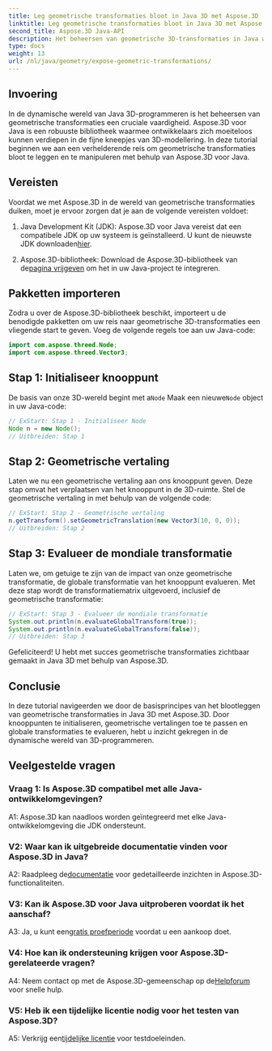 ```yaml
---
title: Leg geometrische transformaties bloot in Java 3D met Aspose.3D
linktitle: Leg geometrische transformaties bloot in Java 3D met Aspose.3D
second_title: Aspose.3D Java-API
description: Het beheersen van geometrische 3D-transformaties in Java wordt eenvoudig gemaakt met Aspose.3D. Leer knooppunten manipuleren, vertalingen toepassen en globale transformaties evalueren.
type: docs
weight: 13
url: /nl/java/geometry/expose-geometric-transformations/
---
```

## Invoering

In de dynamische wereld van Java 3D-programmeren is het beheersen van geometrische transformaties een cruciale vaardigheid. Aspose.3D voor Java is een robuuste bibliotheek waarmee ontwikkelaars zich moeiteloos kunnen verdiepen in de fijne kneepjes van 3D-modellering. In deze tutorial beginnen we aan een verhelderende reis om geometrische transformaties bloot te leggen en te manipuleren met behulp van Aspose.3D voor Java.

## Vereisten

Voordat we met Aspose.3D in de wereld van geometrische transformaties duiken, moet je ervoor zorgen dat je aan de volgende vereisten voldoet:

1.  Java Development Kit (JDK): Aspose.3D voor Java vereist dat een compatibele JDK op uw systeem is geïnstalleerd. U kunt de nieuwste JDK downloaden[hier](https://www.oracle.com/java/technologies/javase-downloads.html).

2.  Aspose.3D-bibliotheek: Download de Aspose.3D-bibliotheek van de[pagina vrijgeven](https://releases.aspose.com/3d/java/) om het in uw Java-project te integreren.

## Pakketten importeren

Zodra u over de Aspose.3D-bibliotheek beschikt, importeert u de benodigde pakketten om uw reis naar geometrische 3D-transformaties een vliegende start te geven. Voeg de volgende regels toe aan uw Java-code:

```java
import com.aspose.threed.Node;
import com.aspose.threed.Vector3;
```

## Stap 1: Initialiseer knooppunt

 De basis van onze 3D-wereld begint met a`Node` Maak een nieuwe`Node` object in uw Java-code:

```java
// ExStart: Stap 1 - Initialiseer Node
Node n = new Node();
// Uitbreiden: Stap 1
```

## Stap 2: Geometrische vertaling

Laten we nu een geometrische vertaling aan ons knooppunt geven. Deze stap omvat het verplaatsen van het knooppunt in de 3D-ruimte. Stel de geometrische vertaling in met behulp van de volgende code:

```java
// ExStart: Stap 2 - Geometrische vertaling
n.getTransform().setGeometricTranslation(new Vector3(10, 0, 0));
// Uitbreiden: Stap 2
```

## Stap 3: Evalueer de mondiale transformatie

Laten we, om getuige te zijn van de impact van onze geometrische transformatie, de globale transformatie van het knooppunt evalueren. Met deze stap wordt de transformatiematrix uitgevoerd, inclusief de geometrische transformatie:

```java
// ExStart: Stap 3 - Evalueer de mondiale transformatie
System.out.println(n.evaluateGlobalTransform(true));
System.out.println(n.evaluateGlobalTransform(false));
// Uitbreiden: Stap 3
```

Gefeliciteerd! U hebt met succes geometrische transformaties zichtbaar gemaakt in Java 3D met behulp van Aspose.3D.

## Conclusie

In deze tutorial navigeerden we door de basisprincipes van het blootleggen van geometrische transformaties in Java 3D met Aspose.3D. Door knooppunten te initialiseren, geometrische vertalingen toe te passen en globale transformaties te evalueren, hebt u inzicht gekregen in de dynamische wereld van 3D-programmeren.

## Veelgestelde vragen

### Vraag 1: Is Aspose.3D compatibel met alle Java-ontwikkelomgevingen?

A1: Aspose.3D kan naadloos worden geïntegreerd met elke Java-ontwikkelomgeving die JDK ondersteunt.

### V2: Waar kan ik uitgebreide documentatie vinden voor Aspose.3D in Java?

 A2: Raadpleeg de[documentatie](https://reference.aspose.com/3d/java/) voor gedetailleerde inzichten in Aspose.3D-functionaliteiten.

### V3: Kan ik Aspose.3D voor Java uitproberen voordat ik het aanschaf?

 A3: Ja, u kunt een[gratis proefperiode](https://releases.aspose.com/) voordat u een aankoop doet.

### V4: Hoe kan ik ondersteuning krijgen voor Aspose.3D-gerelateerde vragen?

 A4: Neem contact op met de Aspose.3D-gemeenschap op de[Helpforum](https://forum.aspose.com/c/3d/18) voor snelle hulp.

### V5: Heb ik een tijdelijke licentie nodig voor het testen van Aspose.3D?

 A5: Verkrijg een[tijdelijke licentie](https://purchase.aspose.com/temporary-license/) voor testdoeleinden.